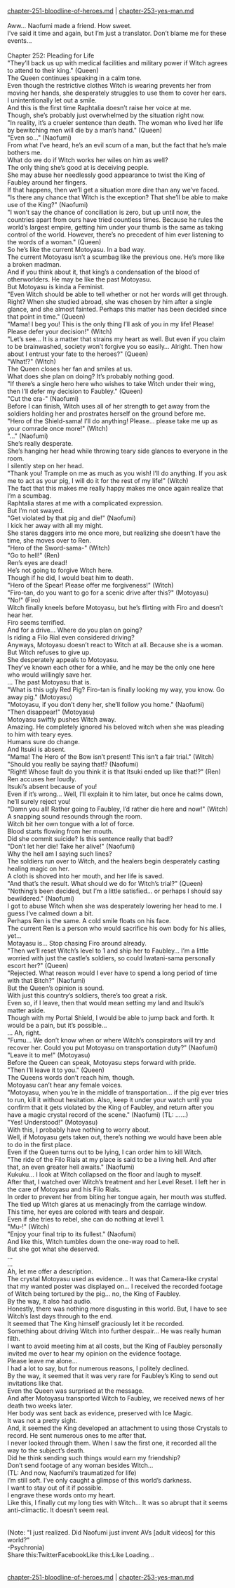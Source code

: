 [chapter-251-bloodline-of-heroes.md](./chapter-251-bloodline-of-heroes.md) | [chapter-253-yes-man.md](./chapter-253-yes-man.md) <br/>
<br/>
Aww… Naofumi made a friend. How sweet.<br/>
I’ve said it time and again, but I’m just a translator. Don’t blame me for these events…<br/>
<br/>
Chapter 252: Pleading for Life<br/>
"They’ll back us up with medical facilities and military power if Witch agrees to attend to their king." (Queen)<br/>
The Queen continues speaking in a calm tone.<br/>
Even though the restrictive clothes Witch is wearing prevents her from moving her hands, she desperately struggles to use them to cover her ears.<br/>
I unintentionally let out a smile.<br/>
And this is the first time Raphtalia doesn’t raise her voice at me.<br/>
Though, she’s probably just overwhelmed by the situation right now.<br/>
"In reality, it’s a crueler sentence than death. The woman who lived her life by bewitching men will die by a man’s hand." (Queen)<br/>
"Even so…" (Naofumi)<br/>
From what I’ve heard, he’s an evil scum of a man, but the fact that he’s male bothers me.<br/>
What do we do if Witch works her wiles on him as well?<br/>
The only thing she’s good at is deceiving people.<br/>
She may abuse her needlessly good appearance to twist the King of Faubley around her fingers.<br/>
If that happens, then we’ll get a situation more dire than any we’ve faced.<br/>
"Is there any chance that Witch is the exception? That she’ll be able to make use of the King?" (Naofumi)<br/>
"I won’t say the chance of conciliation is zero, but up until now, the countries apart from ours have tried countless times. Because he rules the world’s largest empire, getting him under your thumb is the same as taking control of the world. However, there’s no precedent of him ever listening to the words of a woman." (Queen)<br/>
So he’s like the current Motoyasu. In a bad way.<br/>
The current Motoyasu isn’t a scumbag like the previous one. He’s more like a broken madman.<br/>
And if you think about it, that king’s a condensation of the blood of otherworlders. He may be like the past Motoyasu.<br/>
But Motoyasu is kinda a Feminist.<br/>
"Even Witch should be able to tell whether or not her words will get through. Right? When she studied abroad, she was chosen by him after a single glance, and she almost fainted. Perhaps this matter has been decided since that point in time." (Queen)<br/>
"Mama! I beg you! This is the only thing I’ll ask of you in my life! Please! Please defer your decision!" (Witch)<br/>
"Let’s see… It is a matter that strains my heart as well. But even if you claim to be brainwashed, society won’t forgive you so easily… Alright. Then how about I entrust your fate to the heroes?" (Queen)<br/>
"What!?" (Witch)<br/>
The Queen closes her fan and smiles at us.<br/>
What does she plan on doing? It’s probably nothing good.<br/>
"If there’s a single hero here who wishes to take Witch under their wing, then I’ll defer my decision to Faubley." (Queen)<br/>
"Cut the cra-" (Naofumi)<br/>
Before I can finish, Witch uses all of her strength to get away from the soldiers holding her and prostrates herself on the ground before me.<br/>
"Hero of the Shield-sama! I’ll do anything! Please… please take me up as your comrade once more!" (Witch)<br/>
"…" (Naofumi)<br/>
She’s really desperate.<br/>
She’s hanging her head while throwing teary side glances to everyone in the room.<br/>
I silently step on her head.<br/>
"Thank you! Trample on me as much as you wish! I’ll do anything. If you ask me to act as your pig, I will do it for the rest of my life!" (Witch)<br/>
The fact that this makes me really happy makes me once again realize that I’m a scumbag.<br/>
Raphtalia stares at me with a complicated expression.<br/>
But I’m not swayed.<br/>
"Get violated by that pig and die!" (Naofumi)<br/>
I kick her away with all my might.<br/>
She stares daggers into me once more, but realizing she doesn’t have the time, she moves over to Ren.<br/>
"Hero of the Sword-sama-" (Witch)<br/>
"Go to hell!" (Ren)<br/>
Ren’s eyes are dead!<br/>
He’s not going to forgive Witch here.<br/>
Though if he did, I would beat him to death.<br/>
"Hero of the Spear! Please offer me forgiveness!" (Witch)<br/>
"Firo-tan, do you want to go for a scenic drive after this?" (Motoyasu)<br/>
"No!" (Firo)<br/>
Witch finally kneels before Motoyasu, but he’s flirting with Firo and doesn’t hear her.<br/>
Firo seems terrified.<br/>
And for a drive… Where do you plan on going?<br/>
Is riding a Filo Rial even considered driving?<br/>
Anyways, Motoyasu doesn’t react to Witch at all. Because she is a woman.<br/>
But Witch refuses to give up.<br/>
She desperately appeals to Motoyasu.<br/>
They’ve known each other for a while, and he may be the only one here who would willingly save her.<br/>
… The past Motoyasu that is.<br/>
"What is this ugly Red Pig? Firo-tan is finally looking my way, you know. Go away pig." (Motoyasu)<br/>
"Motoyasu, if you don’t deny her, she’ll follow you home." (Naofumi)<br/>
"Then disappear!" (Motoyasu)<br/>
Motoyasu swiftly pushes Witch away.<br/>
Amazing. He completely ignored his beloved witch when she was pleading to him with teary eyes.<br/>
Humans sure do change.<br/>
And Itsuki is absent.<br/>
"Mama! The Hero of the Bow isn’t present! This isn’t a fair trial." (Witch)<br/>
"Should you really be saying that!? (Naofumi)<br/>
"Right! Whose fault do you think it is that Itsuki ended up like that!?" (Ren)<br/>
Ren accuses her loudly.<br/>
Itsuki’s absent because of you!<br/>
Even if it’s wrong… Well, I’ll explain it to him later, but once he calms down, he’ll surely reject you!<br/>
"Damn you all! Rather going to Faubley, I’d rather die here and now!" (Witch)<br/>
A snapping sound resounds through the room.<br/>
Witch bit her own tongue with a lot of force.<br/>
Blood starts flowing from her mouth.<br/>
Did she commit suicide? Is this sentence really that bad!?<br/>
"Don’t let her die! Take her alive!" (Naofumi)<br/>
Why the hell am I saying such lines?<br/>
The soldiers run over to Witch, and the healers begin desperately casting healing magic on her.<br/>
A cloth is shoved into her mouth, and her life is saved.<br/>
"And that’s the result. What should we do for Witch’s trial?" (Queen)<br/>
"Nothing’s been decided, but I’m a little satisfied… or perhaps I should say bewildered." (Naofumi)<br/>
I got to abuse Witch when she was desperately lowering her head to me. I guess I’ve calmed down a bit.<br/>
Perhaps Ren is the same. A cold smile floats on his face.<br/>
The current Ren is a person who would sacrifice his own body for his allies, yet…<br/>
Motayasu is… Stop chasing Firo around already.<br/>
"Then we’ll reset Witch’s level to 1 and ship her to Faubley… I’m a little worried with just the castle’s soldiers, so could Iwatani-sama personally escort her?" (Queen)<br/>
"Rejected. What reason would I ever have to spend a long period of time with that Bitch?" (Naofumi)<br/>
But the Queen’s opinion is sound.<br/>
With just this country’s soldiers, there’s too great a risk.<br/>
Even so, if I leave, then that would mean setting my land and Itsuki’s matter aside.<br/>
Though with my Portal Shield, I would be able to jump back and forth. It would be a pain, but it’s possible…<br/>
… Ah, right.<br/>
"Fumu… We don’t know when or where Witch’s conspirators will try and recover her. Could you put Motoyasu on transportation duty?" (Naofumi)<br/>
"Leave it to me!" (Motoyasu)<br/>
Before the Queen can speak, Motoyasu steps forward with pride.<br/>
"Then I’ll leave it to you." (Queen)<br/>
The Queens words don’t reach him, though.<br/>
Motoyasu can’t hear any female voices.<br/>
"Motoyasu, when you’re in the middle of transportation… if the pig ever tries to run, kill it without hesitation. Also, keep it under your watch until you confirm that it gets violated by the King of Faubley, and return after you have a magic crystal record of the scene." (Naofumi) (TL: ……)<br/>
"Yes! Understood!" (Motoyasu)<br/>
With this, I probably have nothing to worry about.<br/>
Well, if Motoyasu gets taken out, there’s nothing we would have been able to do in the first place.<br/>
Even if the Queen turns out to be lying, I can order him to kill Witch.<br/>
"The ride of the Filo Rials at my place is said to be a living hell. And after that, an even greater hell awaits." (Naofumi)<br/>
Kukuku… I look at Witch collapsed on the floor and laugh to myself.<br/>
After that, I watched over Witch’s treatment and her Level Reset. I left her in the care of Motoyasu and his Filo Rials.<br/>
In order to prevent her from biting her tongue again, her mouth was stuffed.<br/>
The tied up Witch glares at us menacingly from the carriage window.<br/>
This time, her eyes are colored with tears and despair.<br/>
Even if she tries to rebel, she can do nothing at level 1.<br/>
"Mu-!" (Witch)<br/>
"Enjoy your final trip to its fullest." (Naofumi)<br/>
And like this, Witch tumbles down the one-way road to hell.<br/>
But she got what she deserved.<br/>
…<br/>
…<br/>
Ah, let me offer a description.<br/>
The crystal Motoyasu used as evidence… It was that Camera-like crystal that my wanted poster was displayed on… I received the recorded footage of Witch being tortured by the pig… no, the King of Faubley.<br/>
By the way, it also had audio.<br/>
Honestly, there was nothing more disgusting in this world. But, I have to see Witch’s last days through to the end.<br/>
It seemed that The King himself graciously let it be recorded.<br/>
Something about driving Witch into further despair… He was really human filth.<br/>
I want to avoid meeting him at all costs, but the King of Faubley personally invited me over to hear my opinion on the evidence footage.<br/>
Please leave me alone…<br/>
I had a lot to say, but for numerous reasons, I politely declined.<br/>
By the way, it seemed that it was very rare for Faubley’s King to send out invitations like that.<br/>
Even the Queen was surprised at the message.<br/>
And after Motoyasu transported Witch to Faubley, we received news of her death two weeks later.<br/>
Her body was sent back as evidence, preserved with Ice Magic.<br/>
It was not a pretty sight.<br/>
And, it seemed the King developed an attachment to using those Crystals to record. He sent numerous ones to me after that.<br/>
I never looked through them. When I saw the first one, it recorded all the way to the subject’s death.<br/>
Did he think sending such things would earn my friendship?<br/>
Don’t send footage of any woman besides Witch…<br/>
(TL: And now, Naofumi’s traumatized for life)<br/>
I’m still soft. I’ve only caught a glimpse of this world’s darkness.<br/>
I want to stay out of it if possible.<br/>
I engrave these words onto my heart.<br/>
Like this, I finally cut my long ties with Witch… It was so abrupt that it seems anti-climactic. It doesn’t seem real.<br/>
 <br/>
<br/>
(Note: "I just realized. Did Naofumi just invent AVs [adult videos] for this world?"<br/>
-Psychronia)<br/>
Share this:TwitterFacebookLike this:Like Loading... <br/>
<br/>
<br/>
[chapter-251-bloodline-of-heroes.md](./chapter-251-bloodline-of-heroes.md) | [chapter-253-yes-man.md](./chapter-253-yes-man.md) <br/>

